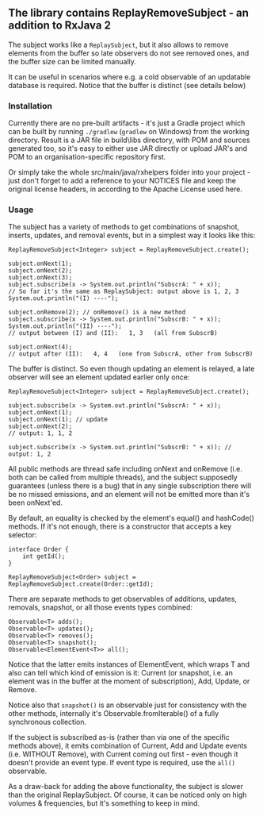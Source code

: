 ## The library contains ReplayRemoveSubject - an addition to RxJava 2 ##

The subject works like a `ReplaySubject`, but it also allows to remove elements from the buffer so late observers do not see removed ones, and the buffer size can be limited manually.

It can be useful in scenarios where e.g. a cold observable of an updatable database is required. Notice that the buffer is distinct (see details below)


### Installation ###
Currently there are no pre-built artifacts - it's just a Gradle project which can be built by running `./gradlew` (`gradlew` on Windows) from the working directory. Result is a JAR file in build\libs directory, with POM and sources generated too, so it's easy to either use JAR directly or upload JAR's and POM to an organisation-specific repository first. 

Or simply take the whole src/main/java/rxhelpers folder into your project - just don't forget to add a reference to your NOTICES file and keep the original license headers, in according to the Apache License used here.

### Usage ###
The subject has a variety of methods to get combinations of snapshot, inserts, updates, and removal events, but in a simplest way it looks like this:

    ReplayRemoveSubject<Integer> subject = ReplayRemoveSubject.create();

    subject.onNext(1);
    subject.onNext(2);
    subject.onNext(3);
    subject.subscribe(x -> System.out.println("SubscrA: " + x));
    // So far it's the same as ReplaySubject: output above is 1, 2, 3
    System.out.println("(I) ----"); 

    subject.onRemove(2); // onRemove() is a new method
    subject.subscribe(x -> System.out.println("SubscrB: " + x)); 
    System.out.println("(II) ----");
    // output between (I) and (II):   1, 3   (all from SubscrB)

    subject.onNext(4);
    // output after (II):   4, 4   (one from SubscrA, other from SubscrB)



The buffer is distinct. So even though updating an element is relayed, a late observer will see an element updated earlier only once:

    ReplayRemoveSubject<Integer> subject = ReplayRemoveSubject.create();

    subject.subscribe(x -> System.out.println("SubscrA: " + x));
    subject.onNext(1);
    subject.onNext(1); // update
    subject.onNext(2);
    // output: 1, 1, 2

    subject.subscribe(x -> System.out.println("SubscrB: " + x)); // output: 1, 2
	

All public methods are thread safe including onNext and onRemove (i.e. both can be called from multiple threads), and the subject supposedly guarantees (unless there is a bug) that in any single subscription there will be no missed emissions, and an element will not be emitted more than it's been onNext'ed. 


By default, an equality is checked by the element's equal() and hashCode() methods. If it's not enough, there is a constructor that accepts a key selector:


    interface Order {
        int getId();
    }
    
    ReplayRemoveSubject<Order> subject = ReplayRemoveSubject.create(Order::getId);


There are separate methods to get observables of additions, updates, removals, snapshot, or all those events types combined:

    Observable<T> adds();
    Observable<T> updates();
    Observable<T> removes();
    Observable<T> snapshot(); 
    Observable<ElementEvent<T>> all();

Notice that the latter emits instances of ElementEvent, which wraps T and also can tell which kind of emission is it: Current (or snapshot, i.e. an element was in the buffer at the moment of subscription), Add, Update, or Remove.

Notice also that `snapshot()` is an observable just for consistency with the other methods, internally it's Observable.fromIterable() of a fully synchronous collection. 

If the subject is subscribed as-is (rather than via one of the specific methods above), it emits combination of Current, Add and Update events (i.e. WITHOUT Remove), with Current coming out first - even though it doesn't provide an event type. If event type is required, use the `all()` observable.

As a draw-back for adding the above functionality, the subject is slower than the original ReplaySubject. Of course, it can be noticed only on high volumes & frequencies, but it's something to keep in mind.
